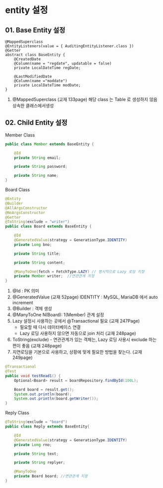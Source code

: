 # entity 설정

## 01. Base Entity 설정
```
@MappedSuperclass
@EntityListeners(value = { AuditingEntityListener.class })
@Getter
abstract class BaseEntity {
    @CreatedDate
    @Column(name = "regdate", updatable = false)
    private LocalDateTime regDate;

    @LastModifiedDate
    @Column(name ="moddate")
    private LocalDateTime modDate;
}
```
1. @MappedSuperclass (교재 133page)
 해당 class 는 Table 로 생성하지 않음
 상속한 클래스에서생성

## 02. Child Entity 설정

Member Class
```java
public class Member extends BaseEntity {

    @Id
    private String email;

    private String password;

    private String name;
}
```

Board Class
```java
@Entity
@Builder
@AllArgsConstructor
@NoArgsConstructor
@Getter
@ToString(exclude = "writer")
public class Board extends BaseEntity {

    @Id
    @GeneratedValue(strategy = GenerationType.IDENTITY)
    private Long bno;

    private String title;

    private String content;

    @ManyToOne(fetch = FetchType.LAZY) // 명시적으로 Lazy 로딩 지정	
    private Member writer;	//연관관계 지정
}
```
 1. @Id : PK 의미 
 2. @GeneratedValue (교재 52page)
    IDENTITY : MySQL, MariaDB 에서 auto increment
 3. @Builder : 객체 생성
 4. @ManyToOne
     N(Board): 1(Member) 관계 설정
 5. Lazy 설정시 사용하는 곳에서 @Transactional 필요 (교재 247Page)    
    - 필요할 때 다시 데이터베이스 연결
    - Lazy 로딩 사용하지 않으면 자동으로 join 처리 (교재 248page)
  6. ToString(exclude)
    - 연관관계가 있는 객체는, Lazy 로딩 사용시 exclude 하는 편이 좋음 (교재 248page)
  7. 지연로딩을 기본으로 사용하고, 상황에 맞게 필요한 방법을 찾는다. (교재 249page)

```java
@Transactional
@Test
public void testRead1() {
    Optional<Board> result = boardRepository.findById(100L);

    Board board = result.get();
    System.out.println(board);
    System.out.println(board.getWriter());
}
```    


Reply Class
```java
@ToString(exclude = "board")
public class Reply extends BaseEntity{

    @Id
    @GeneratedValue(strategy = GenerationType.IDENTITY)
    private Long rno;

    private String text;

    private String replyer;

    @ManyToOne
    private Board board; //연관관계 지정
}
```